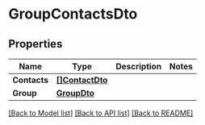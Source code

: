# GroupContactsDto

## Properties

Name | Type | Description | Notes
------------ | ------------- | ------------- | -------------
**Contacts** | [**[]ContactDto**](ContactDto) |  | 
**Group** | [**GroupDto**](GroupDto) |  | 

[[Back to Model list]](../README#documentation-for-models) [[Back to API list]](../README#documentation-for-api-endpoints) [[Back to README]](../README)


